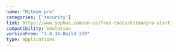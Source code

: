 ```yaml
---
name: "Hitman pro"
categories: ['security']
link: https://www.sophos.com/en-us/free-tools/hitmanpro-alert
compatibility: emulation
versionFrom: "3.8.34-Build 330"
type: applications
---
```


